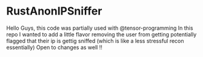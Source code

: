 # RustAnonIPSniffer

Hello Guys, this code was partially used with @tensor-programming
In this repo I wanted to add a little flavor removing the user from getting potentially flagged that their ip is gettig sniffed (which is like a less stressful recon essentially) 
Open to changes as well !!
